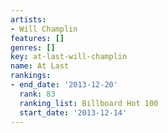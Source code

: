```yaml
---
artists:
- Will Champlin
features: []
genres: []
key: at-last-will-champlin
name: At Last
rankings:
- end_date: '2013-12-20'
  rank: 83
  ranking_list: Billboard Hot 100
  start_date: '2013-12-14'
---
```



